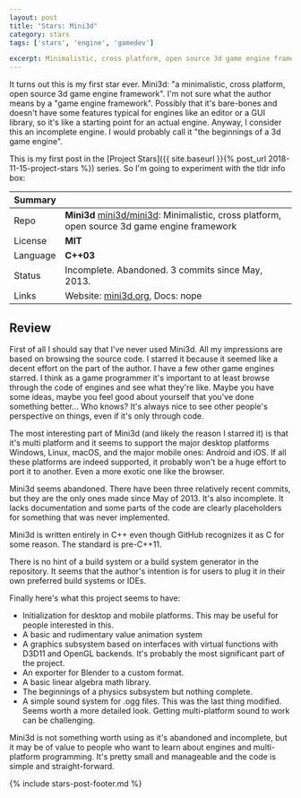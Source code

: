 ```yaml
---
layout: post
title: "Stars: Mini3d"
category: stars
tags: ['stars', 'engine', 'gamedev']

excerpt: Minimalistic, cross platform, open source 3d game engine framework
---
```


It turns out this is my first star ever. Mini3d: "a minimalistic, cross platform, open source 3d game engine framework". I'm not sure what the author means by a "game engine framework". Possibly that it's bare-bones and doesn't have some features typical for engines like an editor or a GUI library, so it's like a starting point for an actual engine. Anyway, I consider this an incomplete engine. I would probably call it "the beginnings of a 3d game engine".

This is my first post in the [Project Stars]({{ site.baseurl }}{% post_url 2018-11-15-project-stars %}) series. So I'm going to experiment with the tldr info box:

| Summary | |
|---|---|
| Repo     | **Mini3d** [mini3d/mini3d](https://github.com/mini3d/mini3d): Minimalistic, cross platform, open source 3d game engine framework |
| License  | **MIT** |
| Language | **C++03** |
| Status   | Incomplete. Abandoned. 3 commits since May, 2013. |
| Links    | Website: [mini3d.org](http://www.mini3d.org/), Docs: nope |

## Review

First of all I should say that I've never used Mini3d. All my impressions are based on browsing the source code. I starred it because it seemed like a decent effort on the part of the author. I have a few other game engines starred. I think as a game programmer it's important to at least browse through the code of engines and see what they're like. Maybe you have some ideas, maybe you feel good about yourself that you've done something better... Who knows? It's always nice to see other people's perspective on things, even if it's only through code.

The most interesting part of Mini3d (and likely the reason I starred it) is that it's multi platform and it seems to support the major desktop platforms Windows, Linux, macOS, and the major mobile ones: Android and iOS. If all these platforms are indeed supported, it probably won't be a huge effort to port it to another. Even a more exotic one like the browser.

Mini3d seems abandoned. There have been three relatively recent commits, but they are the only ones made since May of 2013. It's also incomplete. It lacks documentation and some parts of the code are clearly placeholders for something that was never implemented.

Mini3d is written entirely in C++ even though GitHub recognizes it as C for some reason. The standard is pre-C++11.

There is no hint of a build system or a build system generator in the repository. It seems that the author's intention is for users to plug it in their own preferred build systems or IDEs.

Finally here's what this project seems to have:
* Initialization for desktop and mobile platforms. This may be useful for people interested in this.
* A basic and rudimentary value animation system
* A graphics subsystem based on interfaces with virtual functions with D3D11 and OpenGL backends. It's probably the most significant part of the project.
* An exporter for Blender to a custom format.
* A basic linear algebra math library.
* The beginnings of a physics subsystem but nothing complete.
* A simple sound system for .ogg files. This was the last thing modified. Seems worth a more detailed look. Getting multi-platform sound to work can be challenging.

Mini3d is not something worth using as it's abandoned and incomplete, but it may be of value to people who want to learn about engines and multi-platform programming. It's pretty small and manageable and the code is simple and straight-forward.

{% include stars-post-footer.md %}
